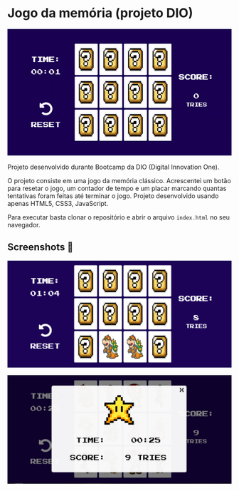 



# Jogo da memória (projeto DIO)

![game_gif](./game-gif.gif)



Projeto desenvolvido durante Bootcamp da DIO (Digital Innovation One).

O projeto consiste em uma jogo da memória clássico. Acrescentei um botão para resetar o jogo, um contador de tempo e um placar marcando quantas tentativas foram feitas até terminar o jogo.
Projeto desenvolvido usando apenas HTML5, CSS3, JavaScript.

Para executar basta clonar o repositório e abrir o arquivo `index.html` no seu navegador.

## Screenshots :art:

![game screenshot](./img/screenshot.png)



![end game screenshot](./img/screenshot-endgame.png)
